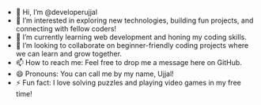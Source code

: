 - 👋 Hi, I’m @developerujjal
- 👀 I’m interested in exploring new technologies, building fun projects, and connecting with fellow coders!
- 🌱 I’m currently learning web development and honing my coding skills.
- 💞️ I’m looking to collaborate on beginner-friendly coding projects where we can learn and grow together.
- 📫 How to reach me: Feel free to drop me a message here on GitHub.
- 😄 Pronouns: You can call me by my name, Ujjal!
- ⚡ Fun fact: I love solving puzzles and playing video games in my free time!

<!---
developerujjal/developerujjal is a ✨ special ✨ repository because its `README.md` (this file) appears on your GitHub profile.
You can click the Preview link to take a look at your changes.
--->
